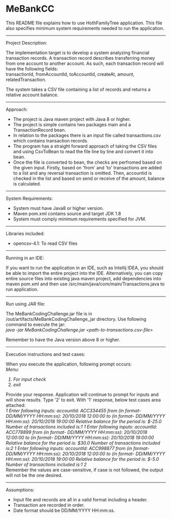 # MeBankCC

This README file explains how to use HothFamilyTree application. This file also specifies minimum system requirements needed to run the application.

<hr>

Project Description:

The implementation target is to develop a system analyzing financial transaction records.
A transaction record describes transferring money from one account to another
account. As such, each transaction record will have the following fields: <br>
transactionId, fromAccountId, toAccountId, createAt, amount, relatedTransaction.

The system takes a CSV file containing a list of records and returns a relative account balance.

<hr>

Approach:
<ul>
<li>The project is Java maven project with Java 8 or higher.</li>
<li>
The project is simple contains two packages main and a TransactionRecord bean.
</li>
<li>
In relation to the packages there is an input file called transactions.csv which contains transaction records.
</li>
<li> The program has a straight forward approach of taking the CSV files and using CsvToBean to read the file line by line and convert it into bean.</li>
<li> Once the file is converted to bean, the checks are perfromed based on the given input. Firstly, based on 'from' and 'to' transactions are added to a list and any reversal transaction is omitted. Then, accountid is checked in the list and based on send or receive of the amount, balance is calculated. </li>
</ul>

<hr>

System Requirements:
    <ul>
        <li>System must have Java8 or higher version.</li>
        <li>Maven pom.xml contains source and target JDK 1.8 </li>
        <li>System must comply minimum requirements specified for JVM.</li>
    </ul>
    
<hr>

Libraries included:
    <ul>
        <li> opencsv-4.1: To read CSV files</li>
    </ul>    
<hr>

Running in an IDE:

If you want to run the application in an IDE, such as Intellij IDEA, you should be able to import the entire project into the IDE. Alternatively,
you can copy entire source files into existing java maven project, add dependencies into maven pom.xml and then use /src/main/java/com/main/Transactions.java to run application.

<hr>

Run using JAR file:

The MeBankCodingChallenge.jar file is in /out/artifacts/MeBankCodingChallenge_jar directory. Use following command to execute the jar:<br>
<i>java -jar MeBankCodingChallenge.jar <path-to-transactions.csv-file></i>

Remember to have the Java version above 8 or higher.

<hr>

Execution instructions and test cases:

When you execute the application, following prompt occurs: <br>
<i>
Menu:
 1. For input check
 2. exit </i>
 
Provide your response. Application will continue to prompt for inputs and will show results. Type '2' to exit. With '1' response, below test cases area attached: <br>
<i> 
1
Enter following inputs:
accountId:
ACC334455
from (in format- DD/MM/YYYY HH:mm:ss):
20/10/2018 12:00:00
to (in format- DD/MM/YYYY HH:mm:ss):
20/10/2018 19:00:00
Relative balance for the period is: $-25.0
Number of transactions included is:1
1
Enter following inputs:
accountId:
ACC778899
from (in format- DD/MM/YYYY HH:mm:ss):
20/10/2018 12:00:00
to (in format- DD/MM/YYYY HH:mm:ss):
20/10/2018 19:00:00
Relative balance for the period is: $30.0
Number of transactions included is:2
1
Enter following inputs:
accountId:
ACC998877
from (in format- DD/MM/YYYY HH:mm:ss):
20/10/2018 12:00:00
to (in format- DD/MM/YYYY HH:mm:ss):
20/10/2018 19:00:00
Relative balance for the period is: $-5.0
Number of transactions included is:1
2
</i>
<br>
Remember the values are case-sensitive, if case is not followed, the output will not be the one desired.

<hr>


Assumptions:
    <ul>
        <li>Input file and records are all in a valid format including a header.</li>
        <li>Transaction are recorded in order.</li>
        <li>Date format should be DD/MM/YYYY HH:mm:ss. </li>
    </ul>
